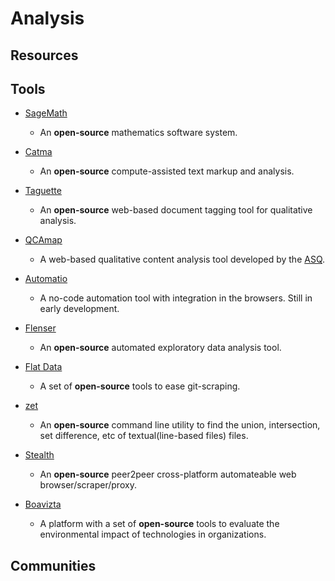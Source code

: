 # Analysis

## Resources

## Tools

* [SageMath](https://www.sagemath.org)
  
   * An **open-source** mathematics software system.

* [Catma](https://catma.de)
  
   * An **open-source** compute-assisted text markup and analysis.

* [Taguette](https://app.taguette.org)
  
   * An **open-source** web-based document tagging tool for qualitative analysis.

* [QCAmap](https://www.qcamap.org)
  
   * A web-based qualitative content analysis tool developed by the [ASQ](https://qualitative-content-analysis.org).

* [Automatio](https://automatio.co)
  
   * A no-code automation tool with integration in the browsers. Still in early development.

* [Flenser](https://github.com/JohnMcCambridge/flenser)
  
   * An **open-source** automated exploratory data analysis tool.

* [Flat Data](https://octo.github.com/projects/flat-data)
  
   * A set of **open-source** tools to ease git-scraping.

* [zet](https://github.com/yarrow/zet)
  
   * An **open-source** command line utility to find the union, intersection, set difference, etc of textual(line-based files) files.

* [Stealth](https://github.com/tholian-network/stealth)
  
   * An **open-source** peer2peer cross-platform automateable web browser/scraper/proxy.

* [Boavizta](https://boavizta.org)
  
   * A platform with a set of **open-source** tools to evaluate the environmental impact of technologies in organizations.

## Communities
